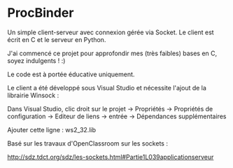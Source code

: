 # ProcBinder
Un simple client-serveur avec connexion gérée via Socket. 
Le client est écrit en C et le serveur en Python.

J'ai commencé ce projet pour approfondir mes (très faibles) bases en C, soyez indulgents ! :)

Le code est à portée éducative uniquement.




Le client a été développé sous Visual Studio et nécessite l'ajout de la librairie Winsock :

Dans Visual Studio, clic droit sur le projet -> Propriétés -> Propriétés de configuration -> Editeur de liens -> entrée -> Dépendances supplémentaires

Ajouter cette ligne :
ws2_32.lib




Basé sur les travaux d'OpenClassroom sur les sockets :

http://sdz.tdct.org/sdz/les-sockets.html#Partie1L039applicationserveur
